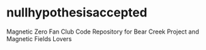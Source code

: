 # nullhypothesisaccepted
Magnetic Zero Fan Club Code Repository for Bear Creek Project and Magnetic Fields Lovers
